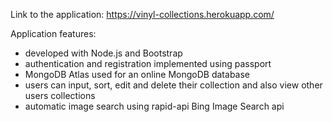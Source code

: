 Link to the application: https://vinyl-collections.herokuapp.com/

Application features:
  - developed with Node.js and Bootstrap
  - authentication and registration implemented using passport
  - MongoDB Atlas used for an online MongoDB database
  - users can input, sort, edit and delete their collection and also view other users collections
  - automatic image search using rapid-api Bing Image Search api
